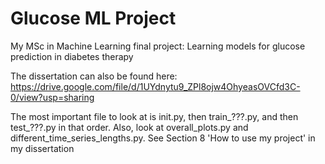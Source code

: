 # Glucose ML Project

My MSc in Machine Learning final project: Learning models for glucose prediction in diabetes therapy

The dissertation can also be found here: https://drive.google.com/file/d/1UYdnytu9_ZPl8ojw4OhyeasOVCfd3C-0/view?usp=sharing

The most important file to look at is init.py, then train_???.py, and then test_???.py in that order. Also, look at overall_plots.py and different_time_series_lengths.py. See Section 8 'How to use my project' in my dissertation
